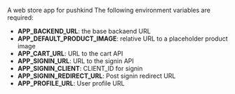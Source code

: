 A web store app for pushkind
The following environment variables are required:
 - **APP_BACKEND_URL**: the base backaend URL
 - **APP_DEFAULT_PRODUCT_IMAGE**: relative URL to a placeholder product image
 - **APP_CART_URL**: URL to the cart API
 - **APP_SIGNIN_URL**: URL to the signin API
 - **APP_SIGNIN_CLIENT**: CLIENT_ID for signin
 - **APP_SIGNIN_REDIRECT_URL**: Post signin redirect URL
 - **APP_PROFILE_URL**: User profile URL
